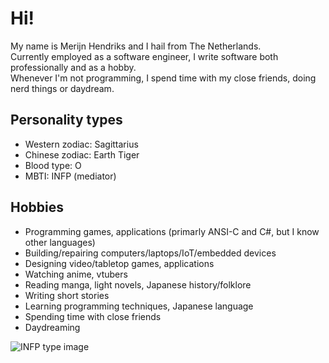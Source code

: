# Hi!

My name is Merijn Hendriks and I hail from The Netherlands.  
Currently employed as a software engineer, I write software both professionally and as a hobby.  
Whenever I'm not programming, I spend time with my close friends, doing nerd things or daydream.

## Personality types

- Western zodiac: Sagittarius
- Chinese zodiac: Earth Tiger
- Blood type: O
- MBTI: INFP (mediator)

## Hobbies

- Programming games, applications (primarly ANSI-C and C#, but I know other languages)
- Building/repairing computers/laptops/IoT/embedded devices
- Designing video/tabletop games, applications
- Watching anime, vtubers
- Reading manga, light novels, Japanese history/folklore
- Writing short stories
- Learning programming techniques, Japanese language
- Spending time with close friends
- Daydreaming

![INFP type image](../img/about/infp.png)
